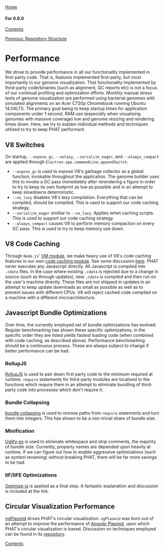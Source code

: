 [Home](https://chgibb.github.io/PHATDocs/)

#### For 0.8.0
[Contents](https://chgibb.github.io/PHATDocs/docs/releases/0.8.0/home)

[Previous: Repository Structure](https://chgibb.github.io/PHATDocs/docs/releases/0.8.0/repoStructure)

# Performance
We strive to provide performance in all our functionality implemented in first-party code. That is, features implemented first-party, but most importantly in our genome visualization. That functionality implemented by third-party code/binaries (such as alignment, QC reports etc) is not a focus of our continual profiling and optimization efforts. Monthly manual stress tests of genome visualization are performed using bacterial genomes with simulated alignments on an Acer C720p Chromebook running Ubuntu 14.04LTS. The primary goal being to keep startup times for application components under 1 second, RAM use (especially when visualising genomes with massive coverage) low and genome resizing and rendering times down. Here, we try to explain individual methods and techniques utilized to try to keep PHAT performant.

## V8 Switches
On startup, ```--expose_gc```, ```--nolazy```, ```--serialize_eager```, and ```--always_compact``` are applied through ```Electron.app.commandLine.appendSwitch```.
- ```--expose_gc``` is used to expose V8's garbage collector as a global function, invokable throughout the application. The genome builder uses this to invoke a GC pass immediately after rerendering a figure in order to try to keep its own footprint as low as possible and in an attempt to keep slowdowns deterministic.
- ```--no_lazy``` disables V8's lazy compilation. Everything that can be compiled, should be compiled. This is used to support our code caching strategy.
- ```--serialize_eager``` similiar to ```--no_lazy```. Applies when caching scripts. This is used to support our code caching strategy.
- ```--always_compact``` causes V8 to perform memory compaction on every GC pass. This is used to try to keep memory use down.

## V8 Code Caching
Through ```Node.js```' [VM module](https://nodejs.org/api/vm.html), we make heavy use of V8's code caching features in our own [code caching module](https://github.com/chgibb/PHAT/blob/0.8.0/src/req/bootStrapCodeCache.ts). See some discussion [here](https://v8project.blogspot.ca/2015/07/code-caching.html). PHAT never executes any Javascript directly. All Javascript is compiled into ```.cdata``` files. In the case where existing ```.cdata``` is rejected due to a change in source (such as through updates), new ```.cdata``` is compiled and then run on the user's machine directly. These files are not shipped in updates in an attempt to keep update downloads as small as possible as well as to prevent issues with different CPUs. V8 will reject cached code compiled on a machine with a different microarchitecture.
## Javascript Bundle Optimizations
Over time, the currently employed set of bundle optimizations has evolved. Regular benchmarking has shown these specific optimizations, in the specific order they are listed yields fastest loading code (when combined with code caching, as described above). Performance benchmarking should be a continuous process. These are always subject to change if better performance can be had.

### RollupJS
[RollupJS](https://github.com/rollup/rollup) is used to pair down first party code to the minimum required at runtime. ```require``` statements for third-party modules are localised to the functions which require them in an attempt to eliminate bundling of third-party code into processes which don't require it.

### Bundle Collapsing
[bundle collapsing](https://github.com/substack/bundle-collapser) is used to remove paths from ```require``` statements and turn them into integers. This has shown to be a non-trivial share of bundle size.

### Minification
[Uglify-es](https://www.npmjs.com/package/uglify-es) is used to eliminate whitespace and strip comments, the majority of bundle size. Currently, property names are depended upon heavily at runtime. If we can figure out how to enable aggressive optimizations (such as symbol renaming) without breaking PHAT, there will be far more savings to be had.

### IIF/IIFE Optimizations
[Optimize-js](https://github.com/nolanlawson/optimize-js) is applied as a final step. A fantastic explanation and discussion is included at the link.

## Circular Visualization Performance
[ngPlasmid](https://github.com/chgibb/ngPlasmid) drives PHAT's circular visualization. ```ngPlasmid``` was born out of an attempt to improve the performance of [Angular Plasmid](https://github.com/vixis/angularplasmid), upon which PHAT's circular visualization is based. Discussion on techniques employed can be found in its [repository](https://github.com/chgibb/ngPlasmid).

[Contents](https://chgibb.github.io/PHATDocs/docs/releases/0.8.0/home)
